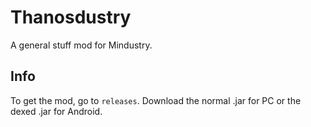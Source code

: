 # Thanosdustry

A general stuff mod for Mindustry.

## Info

To get the mod, go to `releases`. Download the normal .jar for PC or the dexed .jar for Android.
